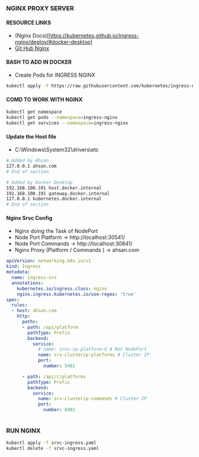 ### NGINX PROXY SERVER
#### RESOURCE LINKS
- (Nginx Docs)[https://kubernetes.github.io/ingress-nginx/deploy/#docker-desktop]
- [Git Hub Nginx](https://github.com/kubernetes/ingress-nginx?tab=readme-ov-file)

#### BASH TO ADD IN DOCKER
- Create Pods for INGRESS NGINX
```bash
kubectl apply -f https://raw.githubusercontent.com/kubernetes/ingress-nginx/controller-v1.12.0-beta.0/deploy/static/provider/aws/deploy.yaml
```
#### COMD TO WORK WITH NGINX
```bash
kubectl get namespace
kubectl get pods --namespace=ingress-nginx
kubectl get services --namespace=ingress-nginx
```

#### Update the Host file
- C:\Windows\System32\drivers\etc
```bash
# Added by Ahsan
127.0.0.1 ahsan.com
# End of section

# Added by Docker Desktop
192.168.100.191 host.docker.internal
192.168.100.191 gateway.docker.internal
127.0.0.1 kubernetes.docker.internal
# End of section
```
#### Nginx Srvc Config
- Nginx doing the Task of NodePort
- Node Port Platform -> http://localhost:30541/
- Node Port Commands -> http://localhost:30841/
- Nginx Proxy (Platform / Commands ) -> ahsan.com 
```yaml
apiVersion: networking.k8s.io/v1
kind: Ingress
metadata:
  name: ingress-srv
  annotations:
    kubernetes.io/ingress.class: nginx
    nginx.ingress.kubernetes.io/use-regex: 'true'
spec:
  rules:
  - host: ahsan.com
    http:
      paths:
      - path: /api/platform
        pathType: Prefix
        backend:
          service:
            # name: srvc-np-platform-d # Not NodePort
            name: srv-clusterip-platforms # Cluster IP
            port:
              number: 5401

      - path: /api/c/platforms
        pathType: Prefix
        backend:
          service:
            name: srv-clusterip-commands # Cluster IP
            port:
              number: 8401
          
```
### RUN NGINX
```bash
kubectl apply -f srvc-ingress.yaml
kubectl delete -f srvc-ingress.yaml
```